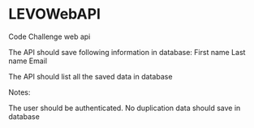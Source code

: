 # LEVOWebAPI
Code Challenge web api

The API should save following information in database:
First name
Last name
Email

The API should list all the saved data in database

Notes:

The user should be authenticated.
No duplication data should save in database
